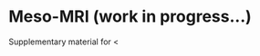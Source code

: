 # Meso-MRI (work in progress...)
Supplementary material for <<title here>> <<bioarxiv link here>>.

Processing scripts for vivo mesoscopic MRI at 0.35 mm isotropic resolution.

## Citation

<<Bioarxiv link here>>

## Dependencies

| Package                                                 | Tested version |
|---------------------------------------------------------|----------------|
| [Python 3](https://www.python.org/)                     | 3.7.8          |
| [NumPy](http://www.numpy.org/)                          | 1.15.4         |
| [NiBabel](http://nipy.org/nibabel/)                     | 2.5.1          |
| [matplotlib](http://matplotlib.org/)                    | 3.1.1          |
| [ITK-SNAP](http://www.itksnap.org/pmwiki/pmwiki.php)    | 3.8.0          |
| [c3d](http://www.itksnap.org/pmwiki/pmwiki.php?n=Downloads.C3D) | 1.1.0  |
| [greedy](https://sites.google.com/view/greedyreg/about) | 1.0.1          |

## License

The project is licensed under [BSD-3-Clause](https://opensource.org/licenses/BSD-3-Clause).

## History

- Gulban, O. F.; Wagstyl, K.; Goebel, R.; Huber, L. (2021): Patch flattening for high resolution topographical surveys of MRI & histology without surface meshes. OHBM Poster. <https://doi.org/10.6084/m9.figshare.14813172.v1>

- Gulban, O. F., Bollmann, S., Huber, L., Kay, K., Poser, B. A., De Martino, F., Goebel, R., Ivanov, D. (2021): In vivo human T​2*​ imaging at 0.35 mm reveals up to 15 ms of local variations within gray matter across depths at 7T. ISMRM Oral Presentation. <https://doi.org/10.6084/m9.figshare.14452623.v1>

- Gulban, O. F., Poser, B., Havlicek, M., De Martino, F., Ivanov, D. (2020). 7T in-vivo human T2* mapping at 350 μm isotropic resolution using ME-GRE with flow artifact mitigation reveals cortical layers & vessels. ISMRM Oral Presentation. <https://doi.org/10.6084/m9.figshare.13360100.v1>

- Gulban, O. F., Kemper, V. G., Poser, B. A., Ivanov, D., De Martino, F. (2019). 9.4T MRI reveals mesoscopic cortical gray matter vasculature. OHBM poster. <https://doi.org/10.6084/m9.figshare.8216057>
